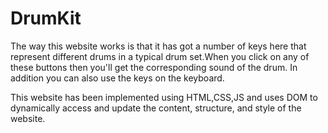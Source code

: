 # DrumKit

The way this website works is that it has got a number of keys here that represent different drums in
a typical drum set.When you click on any of these buttons then you'll get the corresponding sound of the drum.
In addition you can also use the keys on the keyboard.

This website has been implemented using HTML,CSS,JS and uses DOM to dynamically access and update the content, structure, and style of the website.
